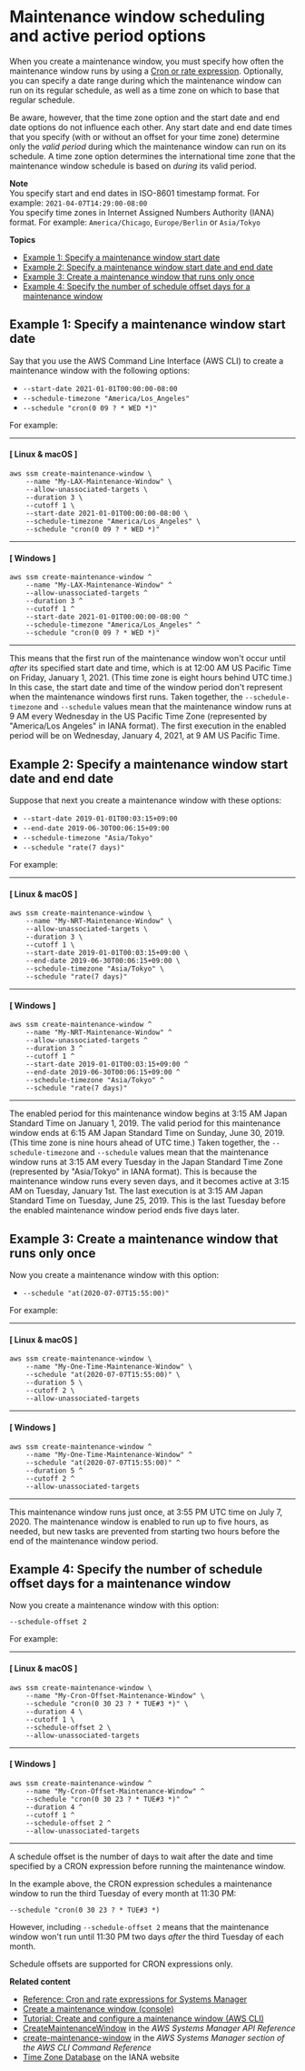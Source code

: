 # Maintenance window scheduling and active period options<a name="maintenance-windows-schedule-options"></a>

When you create a maintenance window, you must specify how often the maintenance window runs by using a [Cron or rate expression](reference-cron-and-rate-expressions.md)\. Optionally, you can specify a date range during which the maintenance window can run on its regular schedule, as well as a time zone on which to base that regular schedule\. 

Be aware, however, that the time zone option and the start date and end date options do not influence each other\. Any start date and end date times that you specify \(with or without an offset for your time zone\) determine only the *valid period* during which the maintenance window can run on its schedule\. A time zone option determines the international time zone that the maintenance window schedule is based on *during* its valid period\.

**Note**  
You specify start and end dates in ISO\-8601 timestamp format\. For example: `2021-04-07T14:29:00-08:00`  
You specify time zones in Internet Assigned Numbers Authority \(IANA\) format\. For example: `America/Chicago`, `Europe/Berlin` or `Asia/Tokyo`

**Topics**
+ [Example 1: Specify a maintenance window start date](#schedule-example-start-date)
+ [Example 2: Specify a maintenance window start date and end date](#schedule-example-start-end-date)
+ [Example 3: Create a maintenance window that runs only once](#schedule-example-one-time)
+ [Example 4: Specify the number of schedule offset days for a maintenance window](#schedule-example-schedule-offset)

## Example 1: Specify a maintenance window start date<a name="schedule-example-start-date"></a>

Say that you use the AWS Command Line Interface \(AWS CLI\) to create a maintenance window with the following options:
+ `--start-date 2021-01-01T00:00:00-08:00`
+ `--schedule-timezone "America/Los_Angeles"`
+ `--schedule "cron(0 09 ? * WED *)"`

For example:

------
#### [ Linux & macOS ]

```
aws ssm create-maintenance-window \
    --name "My-LAX-Maintenance-Window" \
    --allow-unassociated-targets \
    --duration 3 \
    --cutoff 1 \
    --start-date 2021-01-01T00:00:00-08:00 \
    --schedule-timezone "America/Los_Angeles" \
    --schedule "cron(0 09 ? * WED *)"
```

------
#### [ Windows ]

```
aws ssm create-maintenance-window ^
    --name "My-LAX-Maintenance-Window" ^
    --allow-unassociated-targets ^
    --duration 3 ^
    --cutoff 1 ^
    --start-date 2021-01-01T00:00:00-08:00 ^
    --schedule-timezone "America/Los_Angeles" ^
    --schedule "cron(0 09 ? * WED *)"
```

------

This means that the first run of the maintenance window won't occur until *after* its specified start date and time, which is at 12:00 AM US Pacific Time on Friday, January 1, 2021\. \(This time zone is eight hours behind UTC time\.\) In this case, the start date and time of the window period don't represent when the maintenance windows first runs\. Taken together, the `--schedule-timezone` and `--schedule` values mean that the maintenance window runs at 9 AM every Wednesday in the US Pacific Time Zone \(represented by "America/Los Angeles" in IANA format\)\. The first execution in the enabled period will be on Wednesday, January 4, 2021, at 9 AM US Pacific Time\.

## Example 2: Specify a maintenance window start date and end date<a name="schedule-example-start-end-date"></a>

Suppose that next you create a maintenance window with these options:
+ `--start-date 2019-01-01T00:03:15+09:00`
+ `--end-date 2019-06-30T00:06:15+09:00`
+ `--schedule-timezone "Asia/Tokyo"`
+ `--schedule "rate(7 days)"`

For example:

------
#### [ Linux & macOS ]

```
aws ssm create-maintenance-window \
    --name "My-NRT-Maintenance-Window" \
    --allow-unassociated-targets \
    --duration 3 \
    --cutoff 1 \
    --start-date 2019-01-01T00:03:15+09:00 \
    --end-date 2019-06-30T00:06:15+09:00 \
    --schedule-timezone "Asia/Tokyo" \
    --schedule "rate(7 days)"
```

------
#### [ Windows ]

```
aws ssm create-maintenance-window ^
    --name "My-NRT-Maintenance-Window" ^
    --allow-unassociated-targets ^
    --duration 3 ^
    --cutoff 1 ^
    --start-date 2019-01-01T00:03:15+09:00 ^
    --end-date 2019-06-30T00:06:15+09:00 ^
    --schedule-timezone "Asia/Tokyo" ^
    --schedule "rate(7 days)"
```

------

The enabled period for this maintenance window begins at 3:15 AM Japan Standard Time on January 1, 2019\. The valid period for this maintenance window ends at 6:15 AM Japan Standard Time on Sunday, June 30, 2019\. \(This time zone is nine hours ahead of UTC time\.\) Taken together, the `--schedule-timezone` and `--schedule` values mean that the maintenance window runs at 3:15 AM every Tuesday in the Japan Standard Time Zone \(represented by "Asia/Tokyo" in IANA format\)\. This is because the maintenance window runs every seven days, and it becomes active at 3:15 AM on Tuesday, January 1st\. The last execution is at 3:15 AM Japan Standard Time on Tuesday, June 25, 2019\. This is the last Tuesday before the enabled maintenance window period ends five days later\.

## Example 3: Create a maintenance window that runs only once<a name="schedule-example-one-time"></a>

Now you create a maintenance window with this option:
+ `--schedule "at(2020-07-07T15:55:00)"`

For example:

------
#### [ Linux & macOS ]

```
aws ssm create-maintenance-window \
    --name "My-One-Time-Maintenance-Window" \
    --schedule "at(2020-07-07T15:55:00)" \
    --duration 5 \
    --cutoff 2 \
    --allow-unassociated-targets
```

------
#### [ Windows ]

```
aws ssm create-maintenance-window ^
    --name "My-One-Time-Maintenance-Window" ^
    --schedule "at(2020-07-07T15:55:00)" ^
    --duration 5 ^
    --cutoff 2 ^
    --allow-unassociated-targets
```

------

This maintenance window runs just once, at 3:55 PM UTC time on July 7, 2020\. The maintenance window is enabled to run up to five hours, as needed, but new tasks are prevented from starting two hours before the end of the maintenance window period\.

## Example 4: Specify the number of schedule offset days for a maintenance window<a name="schedule-example-schedule-offset"></a>

Now you create a maintenance window with this option:

```
--schedule-offset 2
```

For example:

------
#### [ Linux & macOS ]

```
aws ssm create-maintenance-window \
    --name "My-Cron-Offset-Maintenance-Window" \
    --schedule "cron(0 30 23 ? * TUE#3 *)" \
    --duration 4 \
    --cutoff 1 \
    --schedule-offset 2 \
    --allow-unassociated-targets
```

------
#### [ Windows ]

```
aws ssm create-maintenance-window ^
    --name "My-Cron-Offset-Maintenance-Window" ^
    --schedule "cron(0 30 23 ? * TUE#3 *)" ^
    --duration 4 ^
    --cutoff 1 ^
    --schedule-offset 2 ^
    --allow-unassociated-targets
```

------

A schedule offset is the number of days to wait after the date and time specified by a CRON expression before running the maintenance window\.

In the example above, the CRON expression schedules a maintenance window to run the third Tuesday of every month at 11:30 PM: 

```
--schedule "cron(0 30 23 ? * TUE#3 *)
```

However, including `--schedule-offset 2` means that the maintenance window won't run until 11:30 PM two days *after* the third Tuesday of each month\. 

Schedule offsets are supported for CRON expressions only\. 

**Related content**
+ [Reference: Cron and rate expressions for Systems Manager](reference-cron-and-rate-expressions.md)
+ [Create a maintenance window \(console\)](sysman-maintenance-create-mw.md)
+ [Tutorial: Create and configure a maintenance window \(AWS CLI\)](maintenance-windows-cli-tutorials-create.md)
+ [CreateMaintenanceWindow](https://docs.aws.amazon.com/systems-manager/latest/APIReference/API_CreateMaintenanceWindow.html) in the *AWS Systems Manager API Reference*
+ [create\-maintenance\-window](https://docs.aws.amazon.com/cli/latest/reference/ssm/create-maintenance-window.html) in the *AWS Systems Manager section of the AWS CLI Command Reference*
+ [Time Zone Database](https://www.iana.org/time-zones) on the IANA website